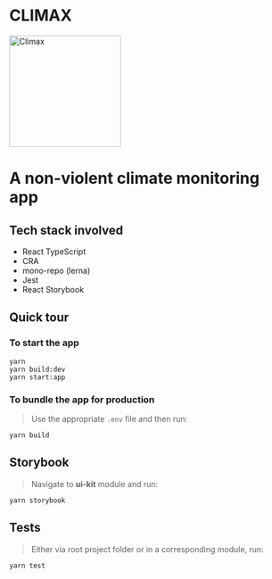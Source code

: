 # CLIMAX

<img alt="Climax" src="https://theplaylist.net/wp-content/uploads/2018/05/climax-logo-gaspar-noe.jpg" height="200">

# A non-violent climate monitoring app

## Tech stack involved

- React TypeScript
- CRA
- mono-repo (lerna)
- Jest
- React Storybook

## Quick tour

### To start the app

```
yarn
yarn build:dev
yarn start:app
```

### To bundle the app for production

> Use the appropriate `.env` file and then run:

```
yarn build
```

## Storybook

> Navigate to **ui-kit** module and run:

```
yarn storybook
```

## Tests

> Either via root project folder or in a corresponding module, run:

```
yarn test
```
